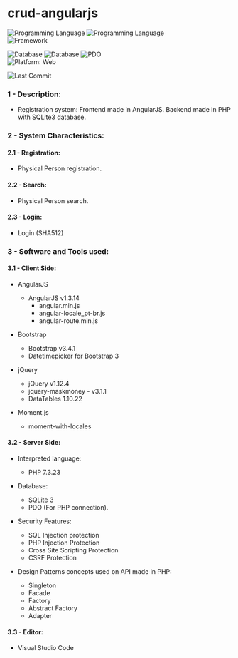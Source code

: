 # crud-angularjs

![Programming Language](https://img.shields.io/badge/PHP-lavender?style=flat&logo=php&logoColor=white) ![Programming Language](https://img.shields.io/badge/JavaScript-yellow?style=flat&logo=javascript&logoColor=white)  
![Framework](https://img.shields.io/badge/AngularJS-darkred?style=flat&logo=angular&logoColor=white)

![Database](https://img.shields.io/badge/SQLite-blue?logo=sqlite&logoColor=white) ![Database](https://img.shields.io/badge/PostgreSQL-blue?logo=postgresql&logoColor=white) ![PDO](https://img.shields.io/badge/PDO-777BB4?logo=php&logoColor=white)   
![Platform: Web](https://img.shields.io/badge/Platform-Web-blue?logo=google-chrome)

![Last Commit](https://img.shields.io/github/last-commit/ander1code/crud-angularjs-php?color=yellow&logo=github) 


### 1 - Description:
- Registration system: Frontend made in AngularJS. Backend made in PHP with SQLite3 database.

### 2 - System Characteristics:
#### 2.1 - Registration:
- Physical Person registration.
#### 2.2 - Search:
- Physical Person search.
#### 2.3 - Login:
- Login (SHA512)

### 3 - Software and Tools used:
#### 3.1 - Client Side: 
- AngularJS 
	- AngularJS v1.3.14
		- angular.min.js
		- angular-locale_pt-br.js
		- angular-route.min.js
    
- Bootstrap
	- Bootstrap v3.4.1
	- Datetimepicker for Bootstrap 3
  
- jQuery
	- jQuery v1.12.4 
	- jquery-maskmoney - v3.1.1
	- DataTables 1.10.22
  
- Moment.js
	- moment-with-locales

#### 3.2 - Server Side:  
- Interpreted language:
	- PHP 7.3.23
  
- Database:
	- SQLite 3 
	- PDO (For PHP connection).
  
- Security Features:
	- SQL Injection protection
	- PHP Injection Protection 
	- Cross Site Scripting Protection 
	- CSRF Protection 
  
- Design Patterns concepts used on API made in PHP:
	- Singleton
	- Facade
	- Factory
	- Abstract Factory
	- Adapter
  
#### 3.3 - Editor: 
- Visual Studio Code
